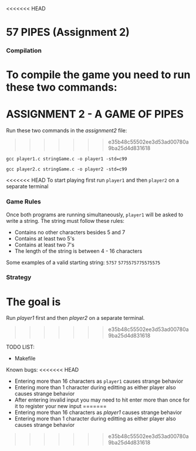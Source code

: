 <<<<<<< HEAD
# 57 PIPES (Assignment 2)

### Compilation
To compile the game you need to run these two commands:
=======
# ASSIGNMENT 2 - A GAME OF PIPES

Run these two commands in the _assignment2_ file:
>>>>>>> e35b48c55502ee3d53ad00780a9ba25d4d831618

`gcc player1.c stringGame.c -o player1 -std=c99`

`gcc player2.c stringGame.c -o player2 -std=c99`

<<<<<<< HEAD
To start playing first run `player1` and then `player2` on a separate terminal

### Game Rules
Once both programs are running simultaneously, `player1` will be asked to write
a string. The string must follow these rules:
- Contains no other characters besides 5 and 7
- Contains at least two 5's
- Contains at least two 7's 
- The length of the string is between 4 - 16 characters 

Some examples of a valid starting string:
`5757`
`5775575775575575`

### Strategy
The goal is 
=======
Run _player1_ first and then _player2_ on a separate terminal.
>>>>>>> e35b48c55502ee3d53ad00780a9ba25d4d831618

TODO LIST:
- Makefile

Known bugs:
<<<<<<< HEAD
- Entering more than 16 characters as `player1` causes strange behavior
- Entering more than 1 character during editting as either player also causes strange behavior
- After entering invalid input you may need to hit enter more than once for it
  to register your new input
=======
- Entering more than 16 characters as _player1_ causes strange behavior
- Entering more than 1 character during editting as either player also causes strange behavior
>>>>>>> e35b48c55502ee3d53ad00780a9ba25d4d831618
